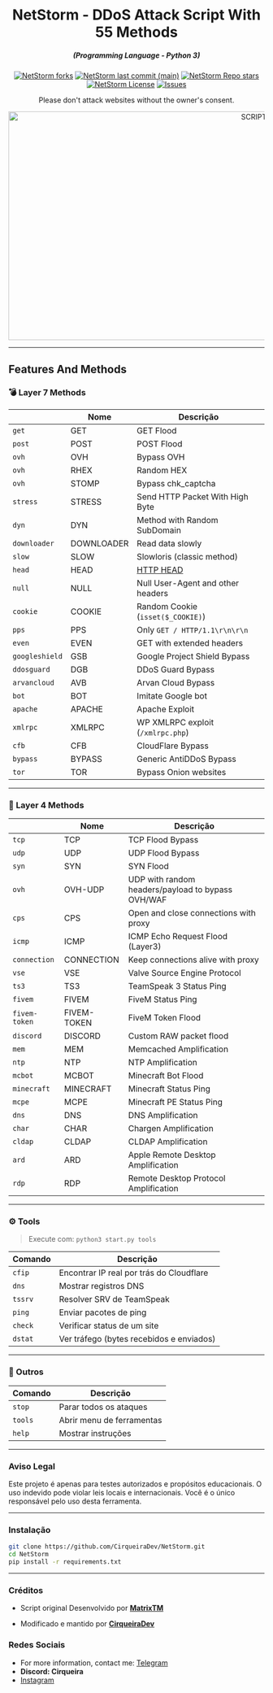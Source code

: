 <h1 align="center">NetStorm - DDoS Attack Script With 55 Methods</h1>
<em><h5 align="center">(Programming Language - Python 3)</h5></em>

<p align="center">
<a href="#"><img alt="NetStorm forks" src="https://img.shields.io/github/forks/CirqueiraDev/NetStorm?style=for-the-badge"></a>
<a href="#"><img alt="NetStorm last commit (main)" src="https://img.shields.io/github/last-commit/CirqueiraDev/NetStorm/main?color=green&style=for-the-badge"></a>
<a href="#"><img alt="NetStorm Repo stars" src="https://img.shields.io/github/stars/CirqueiraDev/NetStorm?style=for-the-badge&color=yellow"></a>
<a href="#"><img alt="NetStorm License" src="https://img.shields.io/github/license/CirqueiraDev/NetStorm?color=orange&style=for-the-badge"></a>
<a href="https://github.com/CirqueiraDev/NetStorm/issues"><img alt="Issues" src="https://img.shields.io/github/issues/CirqueiraDev/NetStorm?color=purple&style=for-the-badge"></a>

<p align="center">Please don't attack websites without the owner's consent.</p>

<p align="center"><img src="https://github.com/user-attachments/assets/5ff90473-73ac-4489-a38e-9682f375dce3" width="950" height="450" alt="SCRIPT"></p>


---

## Features And Methods

### 💣 Layer 7 Methods

|               | Nome       | Descrição                                                           |
|---------------|------------|----------------------------------------------------------------------|
| `get`         | GET        | GET Flood                                                           |
| `post`        | POST       | POST Flood                                                          |
| `ovh`         | OVH        | Bypass OVH                                                         |
| `ovh`         | RHEX       | Random HEX                                                         |
| `ovh`         | STOMP      | Bypass chk_captcha                                                 |
| `stress`      | STRESS     | Send HTTP Packet With High Byte                                    |
| `dyn`         | DYN        | Method with Random SubDomain                                       |
| `downloader`  | DOWNLOADER | Read data slowly                                                   |
| `slow`        | SLOW       | Slowloris (classic method)                                         |
| `head`        | HEAD       | [HTTP HEAD](https://developer.mozilla.org/en-US/docs/Web/HTTP/Methods/HEAD) |
| `null`        | NULL       | Null User-Agent and other headers                                  |
| `cookie`      | COOKIE     | Random Cookie (`isset($_COOKIE)`)                                 |
| `pps`         | PPS        | Only `GET / HTTP/1.1\r\n\r\n`                                      |
| `even`        | EVEN       | GET with extended headers                                          |
| `googleshield`| GSB        | Google Project Shield Bypass                                       |
| `ddosguard`   | DGB        | DDoS Guard Bypass                                                  |
| `arvancloud`  | AVB        | Arvan Cloud Bypass                                                 |
| `bot`         | BOT        | Imitate Google bot                                                 |
| `apache`      | APACHE     | Apache Exploit                                                     |
| `xmlrpc`      | XMLRPC     | WP XMLRPC exploit (`/xmlrpc.php`)                                 |
| `cfb`         | CFB        | CloudFlare Bypass                                                  |
| `bypass`      | BYPASS     | Generic AntiDDoS Bypass                                            |
| `tor`         |  TOR      | Bypass Onion websites                                              |

---

### 🧨 Layer 4 Methods

|               | Nome         | Descrição                                               |
|---------------|--------------|----------------------------------------------------------|
| `tcp`         | TCP          | TCP Flood Bypass                                        |
| `udp`         | UDP          | UDP Flood Bypass                                        |
| `syn`         | SYN          | SYN Flood                                               |
| `ovh`         | OVH-UDP      | UDP with random headers/payload to bypass OVH/WAF       |
| `cps`         | CPS          | Open and close connections with proxy                   |
| `icmp`        | ICMP         | ICMP Echo Request Flood (Layer3)                        |
| `connection`  | CONNECTION   | Keep connections alive with proxy                       |
| `vse`         | VSE          | Valve Source Engine Protocol                            |
| `ts3`         | TS3          | TeamSpeak 3 Status Ping                                 |
| `fivem`       | FIVEM        | FiveM Status Ping                                       |
| `fivem-token` | FIVEM-TOKEN  | FiveM Token Flood                                       |
| `discord`     | DISCORD      | Custom RAW packet flood                                 |
| `mem`         | MEM          | Memcached Amplification                                 |
| `ntp`         | NTP          | NTP Amplification                                       |
| `mcbot`       | MCBOT        | Minecraft Bot Flood                                     |
| `minecraft`   | MINECRAFT    | Minecraft Status Ping                                   |
| `mcpe`        | MCPE         | Minecraft PE Status Ping                                |
| `dns`         | DNS          | DNS Amplification                                       |
| `char`        | CHAR         | Chargen Amplification                                   |
| `cldap`       | CLDAP        | CLDAP Amplification                                     |
| `ard`         | ARD          | Apple Remote Desktop Amplification                      |
| `rdp`         | RDP          | Remote Desktop Protocol Amplification                   |

---

### ⚙️ Tools

> Execute com: `python3 start.py tools`

| Comando   | Descrição                                                         |
|-----------|--------------------------------------------------------------------|
| `cfip`    | Encontrar IP real por trás do Cloudflare                        |
| `dns`     |  Mostrar registros DNS                                           |
| `tssrv`   | Resolver SRV de TeamSpeak                                       |
| `ping`    | Enviar pacotes de ping                                          |
| `check`   | Verificar status de um site                                     |
| `dstat`   | Ver tráfego (bytes recebidos e enviados)                       |

---

### 🎩 Outros

| Comando   | Descrição                      |
|-----------|-------------------------------|
| `stop`    | Parar todos os ataques      |
| `tools`   | Abrir menu de ferramentas   |
| `help`    | Mostrar instruções          |


---

### Aviso Legal

Este projeto é apenas para testes autorizados e propósitos educacionais. O uso indevido pode violar leis locais e internacionais. Você é o único responsável pelo uso desta ferramenta.

---

### Instalação

```bash
git clone https://github.com/CirqueiraDev/NetStorm.git
cd NetStorm
pip install -r requirements.txt
```

---

### Créditos

- Script original Desenvolvido por [**MatrixTM**](https://github.com/MatrixTM/MHDDoS)

- Modificado e mantido por [**CirqueiraDev**](https://github.com/CirqueiraDev)


### Redes Sociais
- For more information, contact me: [Telegram](https://t.me/cirqueiraz)
- **Discord: Cirqueira**
- <a href="https://www.instagram.com/cirqueirax/">Instagram</a>
